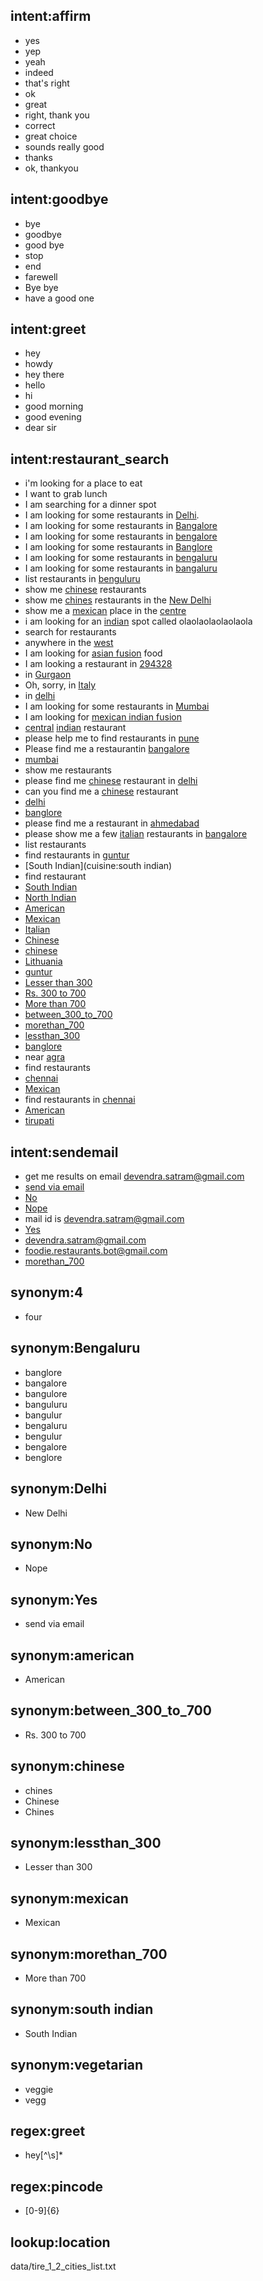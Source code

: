 ## intent:affirm
- yes
- yep
- yeah
- indeed
- that's right
- ok
- great
- right, thank you
- correct
- great choice
- sounds really good
- thanks
- ok, thankyou

## intent:goodbye
- bye
- goodbye
- good bye
- stop
- end
- farewell
- Bye bye
- have a good one

## intent:greet
- hey
- howdy
- hey there
- hello
- hi
- good morning
- good evening
- dear sir

## intent:restaurant_search
- i'm looking for a place to eat
- I want to grab lunch
- I am searching for a dinner spot
- I am looking for some restaurants in [Delhi](location).
- I am looking for some restaurants in [Bangalore](location)
- I am looking for some restaurants in [bengalore](location)
- I am looking for some restaurants in [Banglore](location)
- I am looking for some restaurants in [bengaluru](location)
- I am looking for some restaurants in [bangaluru](location)
- list restaurants in [benguluru](location)
- show me [chinese](cuisine) restaurants
- show me [chines](cuisine:chinese) restaurants in the [New Delhi](location:Delhi)
- show me a [mexican](cuisine) place in the [centre](location)
- i am looking for an [indian](cuisine) spot called olaolaolaolaolaola
- search for restaurants
- anywhere in the [west](location)
- I am looking for [asian fusion](cuisine) food
- I am looking a restaurant in [294328](location)
- in [Gurgaon](location)
- Oh, sorry, in [Italy](location)
- in [delhi](location)
- I am looking for some restaurants in [Mumbai](location)
- I am looking for [mexican indian fusion](cuisine)
- [central](location) [indian](cuisine) restaurant
- please help me to find restaurants in [pune](location)
- Please find me a restaurantin [bangalore](location)
- [mumbai](location)
- show me restaurants
- please find me [chinese](cuisine) restaurant in [delhi](location)
- can you find me a [chinese](cuisine) restaurant
- [delhi](location)
- [banglore](location)
- please find me a restaurant in [ahmedabad](location)
- please show me a few [italian](cuisine) restaurants in [bangalore](location)
- list restaurants
- find restaurants in [guntur](location)
- [South Indian](cuisine:south indian)
- find restaurant
- [South Indian](cuisine)
- [North Indian](cuisine)
- [American](cuisine)
- [Mexican](cuisine)
- [Italian](cuisine)
- [Chinese](cuisine:chinese)
- [chinese](cuisine)
- [Lithuania](location)
- [guntur](location)
- [Lesser than 300](price_range:lessthan_300)
- [Rs. 300 to 700](price_range:between_300_to_700)
- [More than 700](price_range:morethan_700)
- [between_300_to_700](price_range)
- [morethan_700](price_range)
- [lessthan_300](price_range)
- [banglore](location:Bengaluru)
- near [agra](location)
- find restaurants
- [chennai](location)
- [Mexican](cuisine:mexican)
- find restaurants in [chennai](location)
- [American](cuisine:american)
- [tirupati](location)

## intent:sendemail
- get me results on email [devendra.satram@gmail.com](to_email_id)
- [send via email](is_email_requested:Yes)
- [No](is_email_requested)
- [Nope](is_email_requested:No)
- mail id is [devendra.satram@gmail.com](to_email_id)
- [Yes](is_email_requested)
- [devendra.satram@gmail.com](to_email_id)
- [foodie.restaurants.bot@gmail.com](to_email_id)
- [morethan_700](price_range)

## synonym:4
- four

## synonym:Bengaluru
- banglore
- bangalore
- bangulore
- banguluru
- bangulur
- bengaluru
- bengulur
- bengalore
- benglore

## synonym:Delhi
- New Delhi

## synonym:No
- Nope

## synonym:Yes
- send via email

## synonym:american
- American

## synonym:between_300_to_700
- Rs. 300 to 700

## synonym:chinese
- chines
- Chinese
- Chines

## synonym:lessthan_300
- Lesser than 300

## synonym:mexican
- Mexican

## synonym:morethan_700
- More than 700

## synonym:south indian
- South Indian

## synonym:vegetarian
- veggie
- vegg

## regex:greet
- hey[^\s]*

## regex:pincode
- [0-9]{6}

## lookup:location
  data/tire_1_2_cities_list.txt
